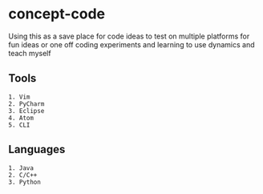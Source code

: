 # concept-code
Using this as a save place for code ideas to test on multiple platforms
for fun ideas or one off coding experiments and learning to use dynamics
and teach myself
## Tools
    1. Vim
    2. PyCharm
    3. Eclipse
    4. Atom
    5. CLI

## Languages
    1. Java
    2. C/C++
    3. Python
